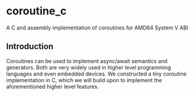 # coroutine_c
A C and assembly implementation of coroutines for AMD64 System V ABI

## Introduction

Coroutines can be used to implement async/await semantics and generators. Both are very widely used in higher level programming languages and even embedded devices. We constructed a tiny coroutine implementation in C, which we will build upon to implement the aforementioned higher level features.
